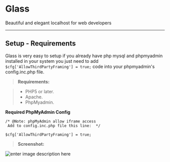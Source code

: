 Glass
===================

Beautiful and elegant localhost for web developers 

----------


Setup - Requirements
-------------

Glass is very easy to setup if you already have php mysql and phpmyadmin installed in your system you just need to add `$cfg['AllowThirdPartyFraming'] = true;` code into your phpmyadmin's  config.inc.php file.   

> **Requirements:**

> - PHP5 or later.
> - Apache.
> - PhpMyadmin.


**Required PhpMyAdmin  Config**
```
/* @Note: phpMyAdmin allow iframe access
 Add to config.inc.php file this line:  */

$cfg['AllowThirdPartyFraming'] = true;
```

> **Screenshot:** 

![enter image description here](https://lh5.googleusercontent.com/y3PjwmfOfQdamRzALvxuJOLrRhp0nO-OXj6Yw3y-_Kk0FVConnnxFe2U9mAexwdgIt1kZzBuNdMmJC8=w1366-h615-rw "Selection_002.png")


